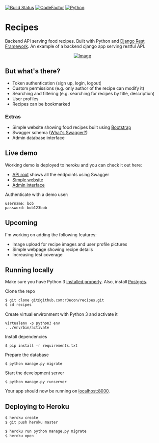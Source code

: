 [![Build Status](https://travis-ci.org/r3econ/recipes.svg?branch=master)](https://travis-ci.org/r3econ/recipes)
[![CodeFactor](https://www.codefactor.io/repository/github/r3econ/recipes/badge)](https://www.codefactor.io/repository/github/r3econ/recipes)
[![Python](https://img.shields.io/badge/python-3.6-blue.svg)](https://img.shields.io/badge/python-3.6-blue.svg)

# Recipes

Backend API serving food recipes. Built with Python and [Django Rest Framework](http://www.django-rest-framework.org/).
An example of a backend django app serving restful API.

<p align="center">
<a href="https://i.imgur.com/Ninptgs.png"><img src="https://i.imgur.com/Ninptgs.png" title="Image" /></a>
</p>

## But what's there?
- Token authentication (sign up, login, logout)
- Custom permissions (e.g. only author of the recipe can modify it)
- Searching and filtering (e.g. searching for recipes by title, description)
- User profiles
- Recipes can be bookmarked

### Extras
- Simple website showing food recipes built using [Bootstrap](https://getbootstrap.com/)
- Swagger schema ([What's Swagger?](https://swagger.io/))
- Admin database interface

## Live demo

Working demo is deployed to heroku and you can check it out here:
- [API root](https://hidden-eyrie-76546.herokuapp.com/api/) shows all the endpoints using Swagger
- [Simple website](https://hidden-eyrie-76546.herokuapp.com/)
- [Admin interface](https://hidden-eyrie-76546.herokuapp.com/admin/)

Authenticate with a demo user:
```
username: bob
password: bob123bob
```

## Upcoming
I'm working on adding the following features:
- Image upload for recipe images and user profile pictures
- Simple webpage showing recipe details
- Increasing test coverage

## Running locally

Make sure you have Python 3 [installed properly](http://install.python-guide.org).  Also, install [Postgres](https://devcenter.heroku.com/articles/heroku-postgresql#local-setup).

Clone the repo
```sh
$ git clone git@github.com:r3econ/recipes.git
$ cd recipes
```

Create virtual environment with Python 3 and activate it
```
virtualenv -p python3 env
. ./env/bin/activate
```

Install dependencies
```
$ pip install -r requirements.txt
```

Prepare the database
```
$ python manage.py migrate
```

Start the development server
```
$ python manage.py runserver
```

Your app should now be running on [localhost:8000](http://localhost:8000/).

## Deploying to Heroku

```sh
$ heroku create
$ git push heroku master

$ heroku run python manage.py migrate
$ heroku open
```
